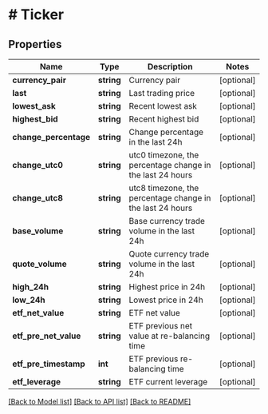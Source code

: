 # # Ticker

## Properties

Name | Type | Description | Notes
------------ | ------------- | ------------- | -------------
**currency_pair** | **string** | Currency pair | [optional] 
**last** | **string** | Last trading price | [optional] 
**lowest_ask** | **string** | Recent lowest ask | [optional] 
**highest_bid** | **string** | Recent highest bid | [optional] 
**change_percentage** | **string** | Change percentage in the last 24h | [optional] 
**change_utc0** | **string** | utc0 timezone, the percentage change in the last 24 hours | [optional] 
**change_utc8** | **string** | utc8 timezone, the percentage change in the last 24 hours | [optional] 
**base_volume** | **string** | Base currency trade volume in the last 24h | [optional] 
**quote_volume** | **string** | Quote currency trade volume in the last 24h | [optional] 
**high_24h** | **string** | Highest price in 24h | [optional] 
**low_24h** | **string** | Lowest price in 24h | [optional] 
**etf_net_value** | **string** | ETF net value | [optional] 
**etf_pre_net_value** | **string** | ETF previous net value at re-balancing time | [optional] 
**etf_pre_timestamp** | **int** | ETF previous re-balancing time | [optional] 
**etf_leverage** | **string** | ETF current leverage | [optional] 

[[Back to Model list]](../../README.md#documentation-for-models) [[Back to API list]](../../README.md#documentation-for-api-endpoints) [[Back to README]](../../README.md)
